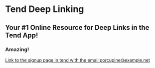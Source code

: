 # Tend Deep Linking
## Your #1 Online Resource for Deep Links in the Tend App!
### Amazing!

[Link to the signup page in tend with the email porcupine@example.net](tend://signup?email=porcupine@example.net)
